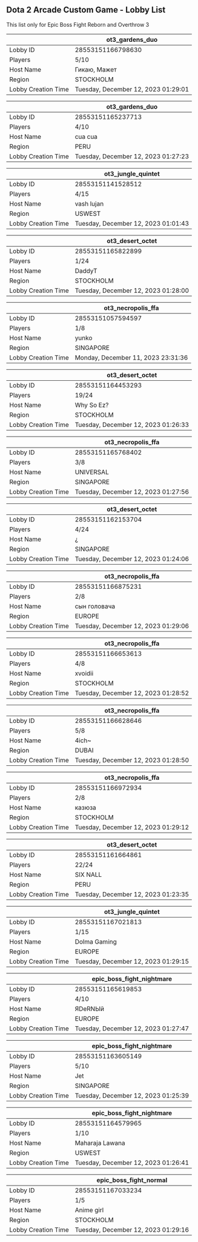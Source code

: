 ## Dota 2 Arcade Custom Game - Lobby List

This list only for Epic Boss Fight Reborn and Overthrow 3

|  | ot3_gardens_duo |
| ------ | ------ |
| Lobby ID | 28553151166798630 |
| Players | 5/10 |
| Host Name | Гикаю, Мажет |
| Region | STOCKHOLM |
| Lobby Creation Time | Tuesday, December 12, 2023 01:29:01 |


|  | ot3_gardens_duo |
| ------ | ------ |
| Lobby ID | 28553151165237713 |
| Players | 4/10 |
| Host Name | cua cua |
| Region | PERU |
| Lobby Creation Time | Tuesday, December 12, 2023 01:27:23 |


|  | ot3_jungle_quintet |
| ------ | ------ |
| Lobby ID | 28553151141528512 |
| Players | 4/15 |
| Host Name | vash lujan |
| Region | USWEST |
| Lobby Creation Time | Tuesday, December 12, 2023 01:01:43 |


|  | ot3_desert_octet |
| ------ | ------ |
| Lobby ID | 28553151165822899 |
| Players | 1/24 |
| Host Name | DaddyT |
| Region | STOCKHOLM |
| Lobby Creation Time | Tuesday, December 12, 2023 01:28:00 |


|  | ot3_necropolis_ffa |
| ------ | ------ |
| Lobby ID | 28553151057594597 |
| Players | 1/8 |
| Host Name | yunko |
| Region | SINGAPORE |
| Lobby Creation Time | Monday, December 11, 2023 23:31:36 |


|  | ot3_desert_octet |
| ------ | ------ |
| Lobby ID | 28553151164453293 |
| Players | 19/24 |
| Host Name | Why So Ez? |
| Region | STOCKHOLM |
| Lobby Creation Time | Tuesday, December 12, 2023 01:26:33 |


|  | ot3_necropolis_ffa |
| ------ | ------ |
| Lobby ID | 28553151165768402 |
| Players | 3/8 |
| Host Name | UNIVERSAL |
| Region | SINGAPORE |
| Lobby Creation Time | Tuesday, December 12, 2023 01:27:56 |


|  | ot3_desert_octet |
| ------ | ------ |
| Lobby ID | 28553151162153704 |
| Players | 4/24 |
| Host Name | ¿ |
| Region | SINGAPORE |
| Lobby Creation Time | Tuesday, December 12, 2023 01:24:06 |


|  | ot3_necropolis_ffa |
| ------ | ------ |
| Lobby ID | 28553151166875231 |
| Players | 2/8 |
| Host Name | сын головача |
| Region | EUROPE |
| Lobby Creation Time | Tuesday, December 12, 2023 01:29:06 |


|  | ot3_necropolis_ffa |
| ------ | ------ |
| Lobby ID | 28553151166653613 |
| Players | 4/8 |
| Host Name | xvoidii |
| Region | STOCKHOLM |
| Lobby Creation Time | Tuesday, December 12, 2023 01:28:52 |


|  | ot3_necropolis_ffa |
| ------ | ------ |
| Lobby ID | 28553151166628646 |
| Players | 5/8 |
| Host Name | 4ich~ |
| Region | DUBAI |
| Lobby Creation Time | Tuesday, December 12, 2023 01:28:50 |


|  | ot3_necropolis_ffa |
| ------ | ------ |
| Lobby ID | 28553151166972934 |
| Players | 2/8 |
| Host Name | казюза |
| Region | STOCKHOLM |
| Lobby Creation Time | Tuesday, December 12, 2023 01:29:12 |


|  | ot3_desert_octet |
| ------ | ------ |
| Lobby ID | 28553151161664861 |
| Players | 22/24 |
| Host Name | SIX NALL |
| Region | PERU |
| Lobby Creation Time | Tuesday, December 12, 2023 01:23:35 |


|  | ot3_jungle_quintet |
| ------ | ------ |
| Lobby ID | 28553151167021813 |
| Players | 1/15 |
| Host Name | Dolma Gaming |
| Region | EUROPE |
| Lobby Creation Time | Tuesday, December 12, 2023 01:29:15 |


|  | epic_boss_fight_nightmare |
| ------ | ------ |
| Lobby ID | 28553151165619853 |
| Players | 4/10 |
| Host Name | ЯDeRNЫй |
| Region | EUROPE |
| Lobby Creation Time | Tuesday, December 12, 2023 01:27:47 |


|  | epic_boss_fight_nightmare |
| ------ | ------ |
| Lobby ID | 28553151163605149 |
| Players | 5/10 |
| Host Name | Jet |
| Region | SINGAPORE |
| Lobby Creation Time | Tuesday, December 12, 2023 01:25:39 |


|  | epic_boss_fight_nightmare |
| ------ | ------ |
| Lobby ID | 28553151164579965 |
| Players | 1/10 |
| Host Name | Maharaja Lawana |
| Region | USWEST |
| Lobby Creation Time | Tuesday, December 12, 2023 01:26:41 |


|  | epic_boss_fight_normal |
| ------ | ------ |
| Lobby ID | 28553151167033234 |
| Players | 1/5 |
| Host Name | Anime girl |
| Region | STOCKHOLM |
| Lobby Creation Time | Tuesday, December 12, 2023 01:29:16 |


